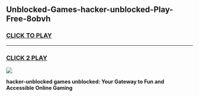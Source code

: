 
## Unblocked-Games-hacker-unblocked-Play-Free-8obvh
<h3>
<a href="https://premium76.site?title=hacker-unblocked&ref=18A1">CLICK TO PLAY</a></h3>
<hr>

<h3>
<a href="https://premium76.site?title=hacker-unblocked&ref=18A1">CLICK 2 PLAY</a>
  
</h3>

<a href="https://premium76.site?title=hacker-unblocked&ref=18A1"><img src="https://clearcache.store/games.png"></a>


**hacker-unblocked games unblocked: Your Gateway to Fun and Accessible Online Gaming**
